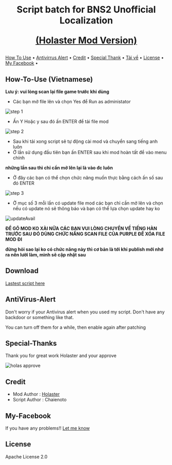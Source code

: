 <h1 align="center">
  <br>
  Script batch for BNS2 Unofficial Localization
  
  <a href="https://github.com/Holastor/Blade-and-Soul-2-Localizatio">(Holaster Mod Version)</a>
  <br>
</h1>
   <a href="#How-To-Use">How To Use</a> •
   <a href="#AntiVirus-Alert">Antivirrus Alert</a> •
   <a href="#Credit">Credit</a> •
   <a href="#Special-Thanks">Special Thank</a> •
   <a href="#Download">Tải về</a> •
   <a href="#License">License</a> •
   <a href="#My-Facebook">My Facebook</a> •
  </p>
  
  ## How-To-Use (Vietnamese)
  **Lưu ý: vui lòng scan lại file game trước khi dùng**

  * Các bạn mở file lên và chọn Yes để Run as administator
  
   ![step 1](https://user-images.githubusercontent.com/50574624/134758992-03da6e9a-7cc4-4d65-8605-7484b52e5d6f.png)

  * Ấn Y Hoặc y sau đó ấn ENTER để tải file mod
  
   ![step 2](https://user-images.githubusercontent.com/50574624/134759379-b75c291a-248a-451b-9b0e-9efcb2580dce.png)

  * Sau khi tải xong script sẽ tự động cài mod và chuyển sang tiếng anh luôn
  * Ở lần sử dụng đầu tiên bạn ấn ENTER sau khi mod hoàn tất để vào menu chính 
  
  **những lần sau thì chỉ cần mở lên lại là vào đc luôn**
  * Ở đây các bạn có thể chọn chức năng muốn thực bằng cách ấn số sau đó ENTER
  
   ![step 3](https://user-images.githubusercontent.com/50574624/134759461-3e411e77-a306-40db-bfc2-e1c8aace5d3e.png)
   
   * Ở mục số 3 mỗi lần có update file mod các bạn chỉ cần mở lên và chọn nếu có update nó sẽ thông báo và bạn có thể lựa chọn update hay ko 

  ![updateAvail](https://user-images.githubusercontent.com/50574624/134759785-6c6591cb-40ab-4022-862e-54a9fa8cbaed.png)
  
  **ĐỂ GÕ MOD KO XÀI NỮA CÁC BẠN VUI LÒNG CHUYỂN VỀ TIẾNG HÀN TRƯỚC SAU ĐÓ DÙNG CHỨC NĂNG SCAN FILE CỦA PURPLE ĐỂ XÓA FILE MOD ĐI**
  
  **đừng hỏi sao lại ko có chức năng này thì cơ bản là tới khi publish mới nhớ ra nên lười làm, mình sẽ cập nhật sau**
  
  ## Download
  [Lastest script here](https://github.com/chaienoto/BNS2Patcher/releases/tag/v1.0.0)
   
  ## AntiVirus-Alert
  Don't worry if your Antivirus alert when you used my script. Don't have any backdoor or something like that.

  You can turn off them for a while, then enable again after patching

  ## Special-Thanks
  Thank you for great work Holaster and your approve
  
  ![holas approve](https://user-images.githubusercontent.com/50574624/134758380-3be63251-5af4-4228-a199-a10f093cf73b.PNG)

  ## Credit
  * Mod Author : [Holaster](https://github.com/Holastor/Blade-and-Soul-2-Localization)
  * Script Author : Chaienoto

  ## My-Facebook
  If you have any problems!! [Let me know](https://www.facebook.com/chaienoto098)
 
  ## License
  Apache License 2.0
